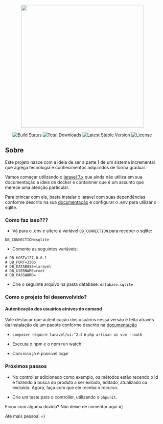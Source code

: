<p align="center"><a href="https://laravel.com" target="_blank"><img src="https://raw.githubusercontent.com/laravel/art/master/logo-lockup/5%20SVG/2%20CMYK/1%20Full%20Color/laravel-logolockup-cmyk-red.svg" width="400"></a></p>

<p align="center">
<a href="https://travis-ci.org/laravel/framework"><img src="https://travis-ci.org/laravel/framework.svg" alt="Build Status"></a>
<a href="https://packagist.org/packages/laravel/framework"><img src="https://poser.pugx.org/laravel/framework/d/total.svg" alt="Total Downloads"></a>
<a href="https://packagist.org/packages/laravel/framework"><img src="https://poser.pugx.org/laravel/framework/v/stable.svg" alt="Latest Stable Version"></a>
<a href="https://packagist.org/packages/laravel/framework"><img src="https://poser.pugx.org/laravel/framework/license.svg" alt="License"></a>
</p>

## Sobre

Este projeto nasce com a ideia de ser a parte 1 de um sistema incremental que agrega tecnologia e conhecimentos
adquiridos de forma gradual.

Vamos começar utilizando o [laravel 7.x](https://laravel.com/docs/7.x) que ainda não utiliza em sua documentação a ideia
de docker e containner que é um assunto que merece uma atenção particular.



Para brincar com ele, basta instalar o laravel com suas dependências conforme descrito na sua [documentação](https://laravel.com/docs/7.x) e configurar o .env para utilizar o sqlite.


### Como faz isso???

- Vá para o .env e altere a variável `DB_CONNECTION` para receber o sqlite:

```
DB_CONNECTION=sqlite
```

- Comente as seguintes variáveis:

```
# DB_HOST=127.0.0.1
# DB_PORT=3306
# DB_DATABASE=laravel
# DB_USERNAME=root
# DB_PASSWORD=
```

- Crie o seguinte arquivo na pasta database: `database.sqlite`


### Como o projeto foi desenvolvido?


#### Autenticação dos usuários atráves do comand

Vale destacar que autenticação dos usuários nessa versão é feita através da instalação de um pacote conforme descrito na
[documentação](https://laravel.com/docs/7.x/authentication)

- `composer require laravel/ui:^2.4` e `php artisan ui vue --auth`

- Executa o npm e o npm run watch

- Com isso já é possível logar



### Próximos passos

- No controller adicionado como exemplo, os métodos estão recendo o id e fazendo a busca do produto a ser exibido, editado, atualizado ou excluido. Agora, faça com que ele receba o recurso.

- Crie um teste para o controller, utilizando o `phpunit`.

Ficou com alguma dúvida? Não deixe de comentar aqui =)


Até mais pessoal =)

